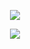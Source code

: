 <div align="center">
 <p>
    <a href="https://wjkang.github.io/">
      <img src="https://github-readme-stats.vercel.app/api?username=wjkang&show_icons=true&icon_color=805AD5&text_color=718096&bg_color=ffffff&hide_title=true&hide_border=true&hide=contribs,issues&count_private=true" />
    </a>
  </p>
  <a href="https://github.com/lowcoding/lowcode-vscode">
    <img src="https://github-readme-stats.vercel.app/api/pin/?username=lowcoding&repo=lowcode-vscode&show_owner=true" />
  </a>
</>

